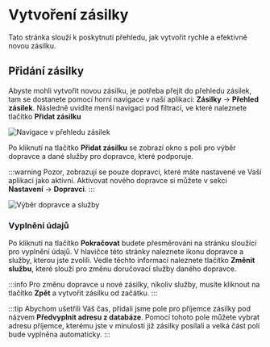 ﻿---
sidebar_position: 1
---

# Vytvoření zásilky

Tato stránka slouží k poskytnutí přehledu, jak vytvořit rychle a efektivně novou zásilku.

## Přidání zásilky

Abyste mohli vytvořit novou zásilku, je potřeba přejít do přehledu zásilek, tam se dostanete pomocí horní navigace v naší aplikaci: **Zásilky** -> **Přehled zásilek**. Následně uvidíte menší navigaci pod filtrací, ve které naleznete tlačítko **Přidat zásilku**

![Navigace v přehledu zásilek](/img/package/overview/filter-actions.png)

Po kliknutí na tlačítko **Přidat zásilku** se zobrazí okno s poli pro výběr dopravce a dané služby pro dopravce, které podporuje.

:::warning
	Pozor, zobrazují se pouze dopravci, které máte nastavené ve Vaší aplikaci jako aktivní. Aktivovat nového dopravce si můžete v sekci **Nastavení** -> **Dopravci**.
:::

![Výběr dopravce a služby](/img/package/overview/package-create.png)

### Vyplnění údajů
Po kliknutí na tlačítko **Pokračovat** budete přesměrováni na stránku sloužící pro vyplnění údajů. V hlavičce této stránky naleznete ikonu dopravce a služby, kterou jste zvolili.
Vedle těchto informací naleznete tlačítko **Změnit službu**, které slouží pro změnu doručovací služby daného dopravce.

:::info
Pro změnu dopravce u nové zásilky, nikoliv služby, musíte kliknout na tlačítko **Zpět** a vytvořit zásilku od začátku.
:::

:::tip
Abychom ušetřili Váš čas, přidali jsme pole pro příjemce zásilky pod názvem **Předvyplnit adresu z databáze**. Pomocí tohoto pole můžete vybrat adresu příjemce, 
kterému jste v minulosti již zásilky posílali a velká část polí bude vyplněna automaticky.
:::